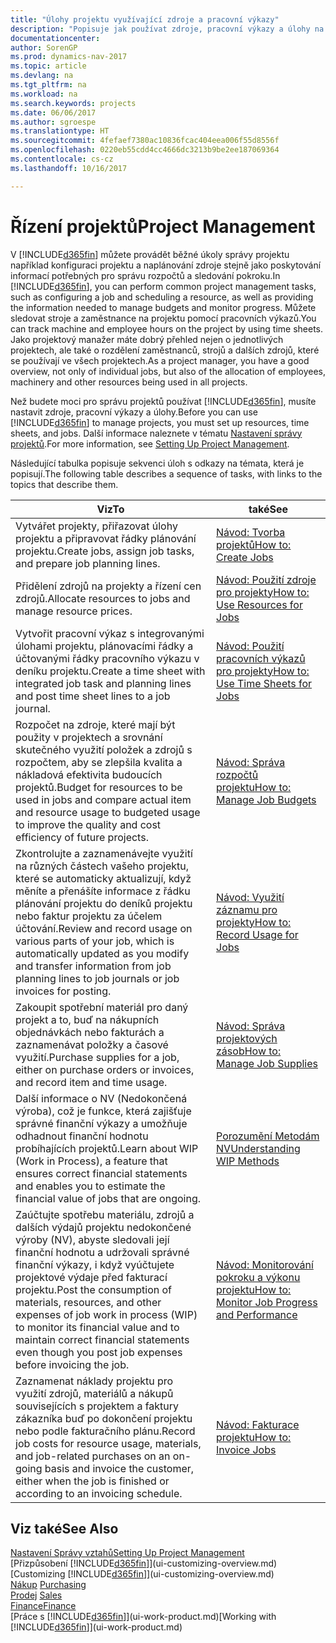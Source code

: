 ```yaml
---
title: "Úlohy projektu využívající zdroje a pracovní výkazy"
description: "Popisuje jak používat zdroje, pracovní výkazy a úlohy na řízení projektů."
documentationcenter: 
author: SorenGP
ms.prod: dynamics-nav-2017
ms.topic: article
ms.devlang: na
ms.tgt_pltfrm: na
ms.workload: na
ms.search.keywords: projects
ms.date: 06/06/2017
ms.author: sgroespe
ms.translationtype: HT
ms.sourcegitcommit: 4fefaef7380ac10836fcac404eea006f55d8556f
ms.openlocfilehash: 0220eb55cdd4cc4666dc3213b9be2ee187069364
ms.contentlocale: cs-cz
ms.lasthandoff: 10/16/2017

---
```

# <a name="project-management"></a><span data-ttu-id="f5b51-103">Řízení projektů</span><span class="sxs-lookup"><span data-stu-id="f5b51-103">Project Management</span></span>
<span data-ttu-id="f5b51-104">V [!INCLUDE[d365fin](includes/d365fin_md.md)] můžete provádět běžné úkoly správy projektu například konfiguraci projektu a naplánování zdroje stejně jako poskytování informací potřebných pro správu rozpočtů a sledování pokroku.</span><span class="sxs-lookup"><span data-stu-id="f5b51-104">In [!INCLUDE[d365fin](includes/d365fin_md.md)], you can perform common project management tasks, such as configuring a job and scheduling a resource, as well as providing the information needed to manage budgets and monitor progress.</span></span> <span data-ttu-id="f5b51-105">Můžete sledovat stroje a zaměstnance na projektu pomocí pracovních výkazů.</span><span class="sxs-lookup"><span data-stu-id="f5b51-105">You can track machine and employee hours on the project by using time sheets.</span></span> <span data-ttu-id="f5b51-106">Jako projektový manažer máte dobrý přehled nejen o jednotlivých projektech, ale také o rozdělení zaměstnanců, strojů a dalších zdrojů, které se používají ve všech projektech.</span><span class="sxs-lookup"><span data-stu-id="f5b51-106">As a project manager, you have a good overview, not only of individual jobs, but also of the allocation of employees, machinery and other resources being used in all projects.</span></span>

<span data-ttu-id="f5b51-107">Než budete moci pro správu projektů používat [!INCLUDE[d365fin](includes/d365fin_md.md)], musíte nastavit zdroje, pracovní výkazy a úlohy.</span><span class="sxs-lookup"><span data-stu-id="f5b51-107">Before you can use [!INCLUDE[d365fin](includes/d365fin_md.md)] to manage projects, you must set up resources, time sheets, and jobs.</span></span> <span data-ttu-id="f5b51-108">Další informace naleznete v tématu [Nastavení správy projektů](projects-setup-projects.md).</span><span class="sxs-lookup"><span data-stu-id="f5b51-108">For more information, see [Setting Up Project Management](projects-setup-projects.md).</span></span>  

<span data-ttu-id="f5b51-109">Následující tabulka popisuje sekvenci úloh s odkazy na témata, která je popisují.</span><span class="sxs-lookup"><span data-stu-id="f5b51-109">The following table describes a sequence of tasks, with links to the topics that describe them.</span></span>

| <span data-ttu-id="f5b51-110">Viz</span><span class="sxs-lookup"><span data-stu-id="f5b51-110">To</span></span> | <span data-ttu-id="f5b51-111">také</span><span class="sxs-lookup"><span data-stu-id="f5b51-111">See</span></span> |
| --- | --- |
| <span data-ttu-id="f5b51-112">Vytvářet projekty, přiřazovat úlohy projektu a připravovat řádky plánování projektu.</span><span class="sxs-lookup"><span data-stu-id="f5b51-112">Create jobs, assign job tasks, and prepare job planning lines.</span></span> |[<span data-ttu-id="f5b51-113">Návod: Tvorba projektů</span><span class="sxs-lookup"><span data-stu-id="f5b51-113">How to: Create Jobs</span></span>](projects-how-create-jobs.md) |
| <span data-ttu-id="f5b51-114">Přidělení zdrojů na projekty a řízení cen zdrojů.</span><span class="sxs-lookup"><span data-stu-id="f5b51-114">Allocate resources to jobs and manage resource prices.</span></span> |[<span data-ttu-id="f5b51-115">Návod: Použití zdroje pro projekty</span><span class="sxs-lookup"><span data-stu-id="f5b51-115">How to: Use Resources for Jobs</span></span>](projects-how-use-resources.md) |
| <span data-ttu-id="f5b51-116">Vytvořit pracovní výkaz s integrovanými úlohami projektu, plánovacími řádky a účtovanými řádky pracovního výkazu v deníku projektu.</span><span class="sxs-lookup"><span data-stu-id="f5b51-116">Create a time sheet with integrated job task and planning lines and post time sheet lines to a job journal.</span></span> |[<span data-ttu-id="f5b51-117">Návod: Použití pracovních výkazů pro projekty</span><span class="sxs-lookup"><span data-stu-id="f5b51-117">How to: Use Time Sheets for Jobs</span></span>](projects-how-use-time-sheets.md) |
| <span data-ttu-id="f5b51-118">Rozpočet na zdroje, které mají být použity v projektech a srovnání skutečného využití položek a zdrojů s rozpočtem, aby se zlepšila kvalita a nákladová efektivita budoucích projektů.</span><span class="sxs-lookup"><span data-stu-id="f5b51-118">Budget for resources to be used in jobs and compare actual item and resource usage to budgeted usage to improve the quality and cost efficiency of future projects.</span></span> |[<span data-ttu-id="f5b51-119">Návod: Správa rozpočtů projektu</span><span class="sxs-lookup"><span data-stu-id="f5b51-119">How to: Manage Job Budgets</span></span>](projects-how-manage-budgets.md) |
| <span data-ttu-id="f5b51-120">Zkontrolujte a zaznamenávejte využití na různých částech vašeho projektu, které se automaticky aktualizují, když měníte a přenášíte informace z řádku plánování projektu do deníků projektu nebo faktur projektu za účelem účtování.</span><span class="sxs-lookup"><span data-stu-id="f5b51-120">Review and record usage on various parts of your job, which is automatically updated as you modify and transfer information from job planning lines to job journals or job invoices for posting.</span></span> |[<span data-ttu-id="f5b51-121">Návod: Využití záznamu pro projekty</span><span class="sxs-lookup"><span data-stu-id="f5b51-121">How to: Record Usage for Jobs</span></span>](projects-how-record-job-usage.md) |
| <span data-ttu-id="f5b51-122">Zakoupit spotřební materiál pro daný projekt a to, buď na nákupních objednávkách nebo fakturách a zaznamenávat položky a časové využití.</span><span class="sxs-lookup"><span data-stu-id="f5b51-122">Purchase supplies for a job, either on purchase orders or invoices, and record item and time usage.</span></span> |[<span data-ttu-id="f5b51-123">Návod: Správa projektových zásob</span><span class="sxs-lookup"><span data-stu-id="f5b51-123">How to: Manage Job Supplies</span></span>](projects-how-manage-project-supplies.md) |
| <span data-ttu-id="f5b51-124">Další informace o NV (Nedokončená výroba), což je funkce, která zajišťuje správné finanční výkazy a umožňuje odhadnout finanční hodnotu probíhajících projektů.</span><span class="sxs-lookup"><span data-stu-id="f5b51-124">Learn about WIP (Work in Process), a feature that ensures correct financial statements and enables you to estimate the financial value of jobs that are ongoing.</span></span> |[<span data-ttu-id="f5b51-125">Porozumění Metodám NV</span><span class="sxs-lookup"><span data-stu-id="f5b51-125">Understanding WIP Methods</span></span>](projects-understanding-wip.md) |
| <span data-ttu-id="f5b51-126">Zaúčtujte spotřebu materiálu, zdrojů a dalších výdajů projektu nedokončené výroby (NV), abyste sledovali její finanční hodnotu a udržovali správné finanční výkazy, i když vyúčtujete projektové výdaje před fakturací projektu.</span><span class="sxs-lookup"><span data-stu-id="f5b51-126">Post the consumption of materials, resources, and other expenses of job work in process (WIP) to monitor its financial value and to maintain correct financial statements even though you post job expenses before invoicing the job.</span></span> |[<span data-ttu-id="f5b51-127">Návod: Monitorování pokroku a výkonu projektu</span><span class="sxs-lookup"><span data-stu-id="f5b51-127">How to: Monitor Job Progress and Performance</span></span>](projects-how-monitor-progress-performance.md) |
| <span data-ttu-id="f5b51-128">Zaznamenat náklady projektu pro využití zdrojů, materiálů a nákupů souvisejících s projektem a faktury zákazníka buď po dokončení projektu nebo podle fakturačního plánu.</span><span class="sxs-lookup"><span data-stu-id="f5b51-128">Record job costs for resource usage, materials, and job-related purchases on an on-going basis and invoice the customer, either when the job is finished or according to an invoicing schedule.</span></span> |[<span data-ttu-id="f5b51-129">Návod: Fakturace projektu</span><span class="sxs-lookup"><span data-stu-id="f5b51-129">How to: Invoice Jobs</span></span>](projects-how-invoice-jobs.md) |

## <a name="see-also"></a><span data-ttu-id="f5b51-130">Viz také</span><span class="sxs-lookup"><span data-stu-id="f5b51-130">See Also</span></span>
[<span data-ttu-id="f5b51-131">Nastavení Správy vztahů</span><span class="sxs-lookup"><span data-stu-id="f5b51-131">Setting Up Project Management</span></span>](projects-setup-projects.md)  
<span data-ttu-id="f5b51-132">[Přizpůsobení [!INCLUDE[d365fin](includes/d365fin_md.md)]](ui-customizing-overview.md)    </span><span class="sxs-lookup"><span data-stu-id="f5b51-132">[Customizing [!INCLUDE[d365fin](includes/d365fin_md.md)]](ui-customizing-overview.md)    </span></span>  
<span data-ttu-id="f5b51-133">[Nákup](purchasing-manage-purchasing.md)       </span><span class="sxs-lookup"><span data-stu-id="f5b51-133">[Purchasing](purchasing-manage-purchasing.md)       </span></span>  
<span data-ttu-id="f5b51-134">[Prodej](sales-manage-sales.md)  </span><span class="sxs-lookup"><span data-stu-id="f5b51-134">[Sales](sales-manage-sales.md)  </span></span>  
[<span data-ttu-id="f5b51-135">Finance</span><span class="sxs-lookup"><span data-stu-id="f5b51-135">Finance</span></span>](finance.md)  
<span data-ttu-id="f5b51-136">[Práce s [!INCLUDE[d365fin](includes/d365fin_md.md)]](ui-work-product.md)</span><span class="sxs-lookup"><span data-stu-id="f5b51-136">[Working with [!INCLUDE[d365fin](includes/d365fin_md.md)]](ui-work-product.md)</span></span>  


